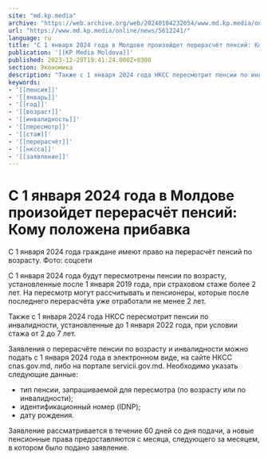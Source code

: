 ```yaml
---
site: "md.kp.media"
archive: "https://web.archive.org/web/20240104232054/www.md.kp.media/online/news/5612241/"
url: "https://www.md.kp.media/online/news/5612241/"
language: ru
title: "С 1 января 2024 года в Молдове произойдет перерасчёт пенсий: Кому положена прибавка"
publication: '[[KP Media Moldova]]'
published: 2023-12-29T19:41:24.000Z+0300
section: Экономика
description: "Также с 1 января 2024 года НКСС пересмотрит пенсии по инвалидности, установленные до 1 января 2022 года"
keywords:
- '[[пенсия]]'
- '[[январь]]'
- '[[год]]'
- '[[возраст]]'
- '[[инвалидность]]'
- '[[пересмотр]]'
- '[[стаж]]'
- '[[перерасчёт]]'
- '[[нксса]]'
- '[[заявление]]'
---
```


# С 1 января 2024 года в Молдове произойдет перерасчёт пенсий: Кому положена прибавка

С 1 января 2024 года граждане имеют право на перерасчёт пенсий по возрасту. Фото: соцсети

С 1 января 2024 года будут пересмотрены пенсии по возрасту, установленные после 1 января 2019 года, при страховом стаже более 2 лет. На пересмотр могут рассчитывать и пенсионеры, которые после последнего перерасчёта уже отработали не менее 2 лет.

Также с 1 января 2024 года НКСС пересмотрит пенсии по инвалидности, установленные до 1 января 2022 года, при условии стажа от 2 до 7 лет.

Заявления о перерасчёте пенсии по возрасту и инвалидности можно подать с 1 января 2024 года в электронном виде, на сайте НКСС cnas.gov.md, либо на портале servicii.gov.md. Необходимо указать следующие данные:

- тип пенсии, запрашиваемой для пересмотра (по возрасту или по инвалидности);
- идентификационный номер (IDNP);
- дату рождения.

Заявление рассматривается в течение 60 дней со дня подачи, а новые пенсионные права предоставляются с месяца, следующего за месяцем, в котором было подано заявление.